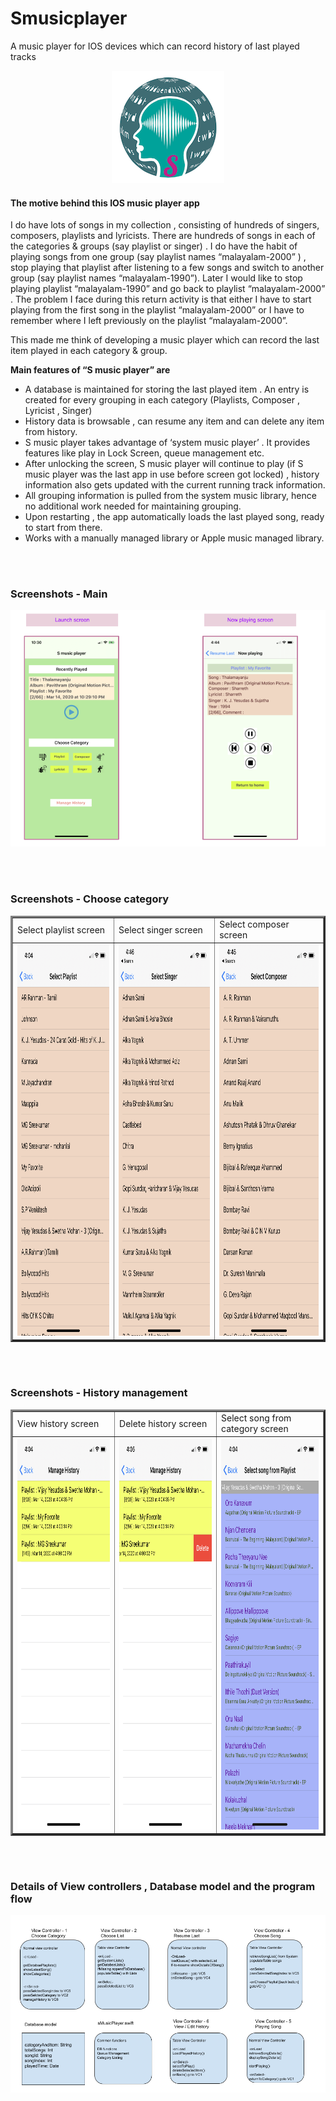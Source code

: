 # Smusicplayer
A music player for IOS devices which can record history of last played tracks

<p align="center">
  <img src="Images/S_MusicPlayer_icon_3x.png">
</p>

#### The motive behind this IOS music player app

I do have lots of songs in my  collection , consisting of hundreds of singers, composers, playlists and lyricists. There are hundreds of songs in each of the categories  & groups  (say playlist or singer) . I do have the habit of playing songs from one group (say playlist names “malayalam-2000” ) , stop playing that playlist after listening to a few songs and  switch to another group (say playlist names “malayalam-1990”).  Later I would like to stop playing playlist “malayalam-1990” and go back to playlist “malayalam-2000” . The problem I face during this return activity is that either I have to start playing from the first song in the playlist “malayalam-2000” or I have to remember where I left previously on the playlist “malayalam-2000”.

This made me think of developing a music player which can record the last item played in each category  & group. 

**Main features of “S music player” are**

- A database is maintained for storing the last played item . An entry is  created for every grouping in each category (Playlists,  Composer , Lyricist , Singer)
- History  data is browsable , can resume any item  and can delete any item from history.
- S music player takes advantage of ‘system music player’ . It provides features like play in Lock Screen, queue management etc. 
- After unlocking the screen, S music player will continue to play (if S music player was the last app in use before screen got locked) , history information also gets updated with the current running track information.
- All grouping information is pulled from the system music library, hence no additional work needed for maintaining grouping.
- Upon restarting , the app  automatically loads the last played song, ready to start from there.
- Works with a manually managed library or Apple music managed library.

<br/>
<br/>

### Screenshots - Main
<p align="center">
  <img src="Images/Launch and now playing.png">
</p>
 
<br/>
<br/>

### Screenshots - Choose category
<p align="center">
  <TABLE border=3>
    <TR>
       <TD>
        Select playlist screen
      </TD>
      <TD>
        Select singer screen 
      </TD>
      <TD>
        Select composer screen 
      </TD>
    </TR>
    <TR>
      <TD border=3>
         <img src="Images/Select Playlist.PNG" height="626" width="288">
      </TD>
      <TD>
        <img src="Images/Select Singer.PNG" height="626" width="288">
      </TD>
      <TD>
        <img src="Images/Select Composer.PNG" height="626" width="288">
      </TD>
    </TR>
 
  </TABLE>
</p>

<p align="center">
</p>

<br/>
<br/>

### Screenshots - History management
<p align="center">
  <TABLE border=3>
    <TR>
       <TD>
        View history screen
      </TD>
      <TD>
        Delete history screen
      </TD>
      <TD>
        Select song from category screen 
      </TD>
    </TR>
    <TR>
      <TD border=3>
         <img src="Images/Manage History.PNG" height="626" width="288">
      </TD>
      <TD>
        <img src="Images/Manage History - Delete.PNG" height="626" width="288">
      </TD>
      <TD>
        <img src="Images/Select Song from Category.PNG" height="626" width="288">
      </TD>
    </TR>
 
  </TABLE>
</p>
  
<br/>
<br/>
  
### Details of View controllers , Database model and the program flow
<p align="center">
  <img src="Images/S music player - flow.png">
</p>
  
